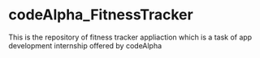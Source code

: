 # codeAlpha_FitnessTracker
This is the repository of fitness tracker appliaction which is a task of app development internship offered by codeAlpha
